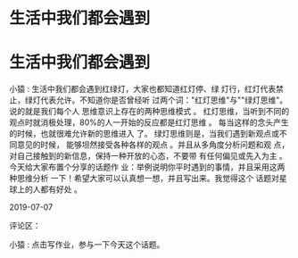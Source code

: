 # 生活中我们都会遇到

# 生活中我们都会遇到

小猿 : 生活中我们都会遇到红绿灯，大家也都知道红灯停、绿 灯行，红灯代表禁止，绿灯代表允许。不知道你是否曾经听 过两个词："红灯思维"与""绿灯思维"。说的就是我们每个人 思维意识上存在的两种思维模式 。 红灯思维，当听到不同的 观点时就消极处理，80%的人一开始的反应都是红灯思维 。 每当这样的念头产生的时候，也就很难允许新的思维进入 了。 绿灯思维则是，当我们遇到新观点或不同意见的时候， 能够坦然接受各种各样的观点 。并且从多角度分析问题和观 点，对自己接触到的新信息，保持一种开放的心态，不要带 有任何偏见或先入为主 。 今天给大家布置个分享的话题作 业：举例说明你平时遇到的事情，并且采用这两种思维分析 一下！希望大家可以认真想一想，并且写出来。我觉得这个 话题对星球上的人都有好处 。

2019-07-07

评论区：

小猿 : 点击写作业，参与一下今天这个话题。